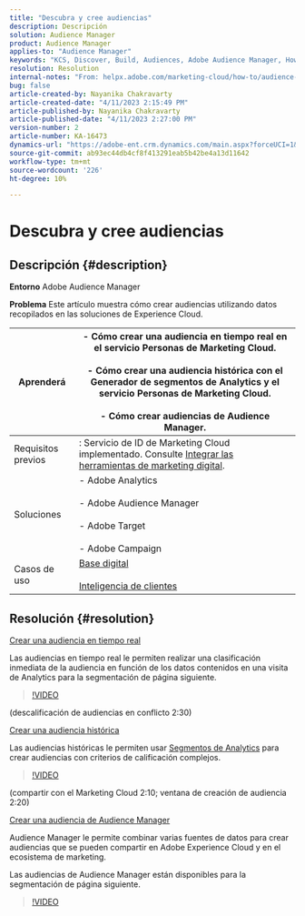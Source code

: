 ```yaml
---
title: "Descubra y cree audiencias"
description: Descripción
solution: Audience Manager
product: Audience Manager
applies-to: "Audience Manager"
keywords: "KCS, Discover, Build, Audiences, Adobe Audience Manager, How To"
resolution: Resolution
internal-notes: "From: helpx.adobe.com/marketing-cloud/how-to/audience-discovery.html"
bug: false
article-created-by: Nayanika Chakravarty
article-created-date: "4/11/2023 2:15:49 PM"
article-published-by: Nayanika Chakravarty
article-published-date: "4/11/2023 2:27:00 PM"
version-number: 2
article-number: KA-16473
dynamics-url: "https://adobe-ent.crm.dynamics.com/main.aspx?forceUCI=1&pagetype=entityrecord&etn=knowledgearticle&id=86a97157-73d8-ed11-a7c7-6045bd006a22"
source-git-commit: ab93ec44db4cf8f413291eab5b42be4a13d11642
workflow-type: tm+mt
source-wordcount: '226'
ht-degree: 10%

---
```


# Descubra y cree audiencias

## Descripción {#description}


<b>Entorno</b>
Adobe Audience Manager

<b>Problema</b>
Este artículo muestra cómo crear audiencias utilizando datos recopilados en las soluciones de Experience Cloud.


| Aprenderá | - Cómo crear una audiencia en tiempo real en el servicio Personas de Marketing Cloud.<br><br>- Cómo crear una audiencia histórica con el Generador de segmentos de Analytics y el servicio Personas de Marketing Cloud.<br><br>- Cómo crear audiencias de Audience Manager. |
| --- | --- |
| Requisitos previos | : Servicio de ID de Marketing Cloud implementado. Consulte [Integrar las herramientas de marketing digital](https://experienceleague.adobe.com/docs/experience-manager-learn/sites/integrations/experience-platform-data-collection-tags/overview.html). |
| Soluciones | - Adobe Analytics<br><br>- Adobe Audience Manager<br><br>- Adobe Target<br><br>- Adobe Campaign |
| Casos de uso | [Base digital](https://helpx.adobe.com/marketing-cloud/how-to/digital-foundation.html)<br><br>[Inteligencia de clientes](https://experienceleague.adobe.com/docs/experience-platform/profile/ui/user-guide.html?lang=es) |





## Resolución {#resolution}


<u>Crear una audiencia en tiempo real</u>

Las audiencias en tiempo real le permiten realizar una clasificación inmediata de la audiencia en función de los datos contenidos en una visita de Analytics para la segmentación de página siguiente.




>[!VIDEO](https://video.tv.adobe.com/v/17804t1/)



(descalificación de audiencias en conflicto 2:30)



<u>Crear una audiencia histórica</u>

Las audiencias históricas le permiten usar [Segmentos de Analytics](https://experienceleague.adobe.com/docs/analytics/components/segmentation/seg-home.html?lang=es) para crear audiencias con criterios de calificación complejos.




>[!VIDEO](https://video.tv.adobe.com/v/17805/)



(compartir con el Marketing Cloud 2:10; ventana de creación de audiencia 2:20)

<u>Crear una audiencia de Audience Manager</u>

Audience Manager le permite combinar varias fuentes de datos para crear audiencias que se pueden compartir en Adobe Experience Cloud y en el ecosistema de marketing.

Las audiencias de Audience Manager están disponibles para la segmentación de página siguiente.




>[!VIDEO](https://video.tv.adobe.com/v/18113t1/)


